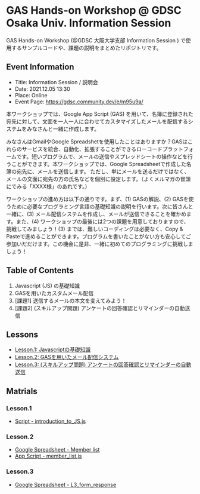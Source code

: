 # GAS Hands-on Workshop @ GDSC Osaka Univ. Information Session
GAS Hands-on Workshop (@GDSC 大阪大学支部 Information Session ) で使用するサンプルコードや、課題の説明をまとめたリポジトリです。

## Event Information

- Title: Information Session / 説明会
- Date: 2021.12.05 13:30
- Place: Online
- Event Page: https://gdsc.community.dev/e/m95u9a/

本ワークショップでは、Google App Script (GAS) を用いて、名簿に登録された宛先に対して、文面を一人一人に合わせてカスタマイズしたメールを配信するシステムをみなさんと一緒に作成します。

みなさんはGmailやGoogle Spreadshetを使用したことはありますか？GASはこれらのサービスを統合、自動化、拡張することができるローコードプラットフォームです。短いプログラムで、メールの送信やスプレッドシートの操作などを行うことができます。本ワークショップでは、Google Spreadsheetで作成した名簿の宛先に、メールを送信します。
ただし、単にメールを送るだけではなく、メールの文面に宛先の方の氏名などを個別に設定します。（よくメルマガの冒頭にでみる「XXXX様」のあれです。）

ワークショップの進め方は以下の通りです。まず、(1) GASの解説、(2)  GASを使うために必要なプログラミング言語の基礎知識の説明を行います。次に皆さんと一緒に、(3) メール配信システムを作成し、メールが送信できることを確かめます。また、(4) ワークショップの最後には2つの課題を用意しておりますので、挑戦してみましょう！(3) までは、難しいコーディングは必要なく、Copy & Pasteで進めることができます。プログラムを書いたことがない方も安心してご参加いだだけます。この機会に是非、一緒に初めてのプログラミングに挑戦しましょう！

## Table of Contents
1. Javascript (JS) の基礎知識
1. GASを用いたカスタムメール配信
1. [課題1] 送信するメールの本文を変えてみよう！
1. [課題2] (スキルアップ問題) アンケートの回答確認とリマインダーの自動送信

## Lessons

- [Lesson.1: Javascriptの基礎知識](./LESSON-1)
- [Lesson.2: GASを用いたメール配信システム](./LESSON-2)
- [Lesson.3: (スキルアップ問題) アンケートの回答確認とリマインダーの自動送信](./LESSON-3)

## Matrials

### Lesson.1

- [Script - introduction_to_JS.js](./LESSON-1/introduction_to_JS.js)

### Lesson.2

- [Google Spreadsheet - Member list](https://docs.google.com/spreadsheets/d/11if_trawTvn-O8zdC1hOptxXVftLoz0cV1wU_DKxmyw/edit?usp=sharing)
- [App Script - member_list.js](./LESSON-2/member_list.js)

### Lesson.3

- [Google Spreadsheet - L3_form_response](https://docs.google.com/spreadsheets/d/10zmHFS31KOl7HFMwV6qnRGUXCkLGbt8HK38tEH7ZtX8/edit?usp=sharing)
